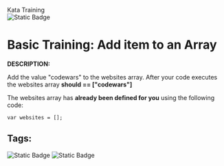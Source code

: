Kata Training <br>
![Static Badge](https://img.shields.io/badge/8kyu%20-%20black?style=flat&logo=codewars&labelColor=B1361E&color=black)

# Basic Training: Add item to an Array

**DESCRIPTION:**

Add the value "codewars" to the websites array.
After your code executes the websites array **should == ["codewars"]**

The websites array has **already been defined for you** using the following code:

`var websites = [];`

## Tags:

![Static Badge](https://img.shields.io/badge/fundamentals%20-%20purple?style=plastic) ![Static Badge](https://img.shields.io/badge/arrays%20-%20dodgerblue?style=plastic)